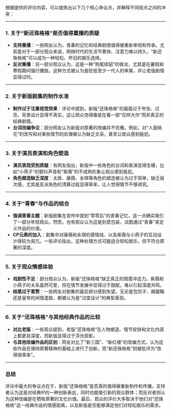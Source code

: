 根据提供的评论内容，可以提炼出以下几个核心争议点，并解释不同观点之间的冲突：

---

### 1. **关于“新还珠格格”是否值得重播的质疑**
   - **支持重播**：一些网友认为，青春的记忆和经典剧情值得被重新审视和传承。尤其是对于一部分观众来说，网络时代的生活节奏快、注意力难以持久，“新还珠格格”可以成为一种轻松、怀旧的娱乐选择。
   - **反对重播**：另一部分观众认为，这是一种“狗尾续貂”的做法，尤其是在暑假和寒假期间强行播放。这种方式被认为是贬低至少一代人的审美，并让老版剧情显得过时。

---

### 2. **关于新版剧集的制作水准**
   - **制作过于注重视觉效果**：评论中提到，新版“还珠格格”的画面过于夸张、过亮，背景设计显得不真实。这让观众觉得像是在看一部“花样大作”而非真正的经典剧情。
   - **台词改编争议**：部分网友认为新版对原著的改编并不优雅。例如，对“人面桃花”的改写和对某些情节的处理被认为缺乏文采，甚至让观众感到尴尬。

---

### 3. **关于演员表演和角色塑造**
   - **演员表现受到质疑**：有网友指出，新版中一些角色的台词和表演显得生硬，比如“小燕子”的颤抖声音和“紫薇”的不成熟形象让观众感到尴尬。
   - **角色塑造缺乏深度**：太医、康薇、永琪等角色的塑造被认为过于简单，缺乏层次感。尤其是反派角色的清算过程显得草率，让人觉得情节不够讲究。

---

### 4. **关于“青春”与作品的结合**
   - **强调青春主题**：新版剧集在宣传中提到“零零后”的青春记忆，这一点确实吸引了一部分年轻观众。然而，也有观众认为这是刻意包装，试图通过“青春”来定义作品的价值。
   - **CP元素的加入**：剧集中对康薇和永琪的感情线、以及紫薇与小燕子的互动设计得较为突兀。一些评论指出，这种处理方式可能适合轻松娱乐，但不符合原著的深度。

---

### 5. **关于观众情感体验**
   - **戏剧性不足**：部分观众认为，新版“还珠格格”缺乏真正的情感冲击力。紫薇和小燕子的关系虽然可爱，但在情节发展中显得过于甜腻，难以引起深度共鸣。
   - **结尾过于累赘**：一些网友对剧集的最后部分感到失望。无论是包饺子、踢蹴鞠还是皇帝的闲情逸致，都被认为是“过度设计”的典型表现。

---

### 6. **关于“还珠格格”与其他经典作品的比较**
   - **对比老版**：一些观众提到，老版“还珠格格”在人物塑造、情节安排和文化内涵上都更具深度，而新版显得过于浮光掠影。
   - **与其他改编作品的区别**：网友对比了“新三国”、“新红楼”的改编方式，认为这些作品在保持原著精神的基础上进行了创新。而“新还珠格格”则被批评为“改得很草率”。

---

### 总结
评论中最大的争议点在于，新版“还珠格格”是否真的值得被重新制作和传播。支持者认为这是对经典IP的一种创新表达，同时也能吸引新的观众群体；而反对者则认为这种改编是在牺牲原著的文化价值。最后，观众的评价大多取决于他们对“还珠格格”这一经典作品的情感距离，以及新版是否能够满足他们对轻松娱乐的需求。